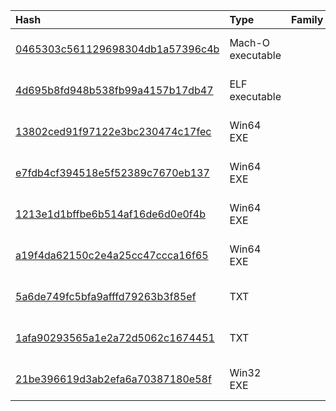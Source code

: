 |Hash|Type|Family|First_Seen|Name|
|:--|:--|:--|:--|:--|
|[0465303c561129698304db1a57396c4b](https://www.virustotal.com/gui/file/0465303c561129698304db1a57396c4b)|Mach-O executable||2023-01-10 14:10:05|dosia_v2_macOSarm64|
|[4d695b8fd948b538fb99a4157b17db47](https://www.virustotal.com/gui/file/4d695b8fd948b538fb99a4157b17db47)|ELF executable||2023-01-10 14:09:10|dosia_v2_linux_x64|
|[13802ced91f97122e3bc230474c17fec](https://www.virustotal.com/gui/file/13802ced91f97122e3bc230474c17fec)|Win64 EXE||2023-01-10 14:06:12|dosia_v2.0.1.exe|
|[e7fdb4cf394518e5f52389c7670eb137](https://www.virustotal.com/gui/file/e7fdb4cf394518e5f52389c7670eb137)|Win64 EXE||2023-01-04 13:21:21|dosia_win_x64.exe|
|[1213e1d1bffbe6b514af16de6d0e0f4b](https://www.virustotal.com/gui/file/1213e1d1bffbe6b514af16de6d0e0f4b)|Win64 EXE||2022-12-15 10:52:07|Dosia.exe|
|[a19f4da62150c2e4a25cc47ccca16f65](https://www.virustotal.com/gui/file/a19f4da62150c2e4a25cc47ccca16f65)|Win64 EXE||2022-12-07 22:34:02|Dosia.exe|
|[5a6de749fc5bfa9afffd79263b3f85ef](https://www.virustotal.com/gui/file/5a6de749fc5bfa9afffd79263b3f85ef)|TXT||2022-12-06 17:01:27|Dosia.txt|
|[1afa90293565a1e2a72d5062c1674451](https://www.virustotal.com/gui/file/1afa90293565a1e2a72d5062c1674451)|TXT||2022-10-14 10:07:16|Dosia_original.txt|
|[21be396619d3ab2efa6a70387180e58f](https://www.virustotal.com/gui/file/21be396619d3ab2efa6a70387180e58f)|Win32 EXE||2022-09-15 22:50:52|Dosia.exe|
